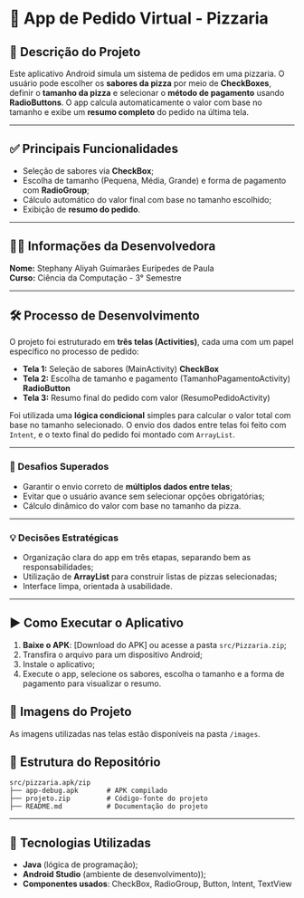 # 🍕 App de Pedido Virtual - Pizzaria

## 📌 Descrição do Projeto
Este aplicativo Android simula um sistema de pedidos em uma pizzaria. O usuário pode escolher os **sabores da pizza** por meio de **CheckBoxes**, definir o **tamanho da pizza** e selecionar o **método de pagamento** usando **RadioButtons**. O app calcula automaticamente o valor com base no tamanho e exibe um **resumo completo** do pedido na última tela.

---

## ✅ Principais Funcionalidades
- Seleção de sabores via **CheckBox**;
- Escolha de tamanho (Pequena, Média, Grande) e forma de pagamento com **RadioGroup**;
- Cálculo automático do valor final com base no tamanho escolhido;
- Exibição de **resumo do pedido**.

---

## 👩‍💻 Informações da Desenvolvedora
**Nome:** Stephany Aliyah Guimarães Eurípedes de Paula  
**Curso:** Ciência da Computação - 3° Semestre  

---

## 🛠️ Processo de Desenvolvimento
O projeto foi estruturado em **três telas (Activities)**, cada uma com um papel específico no processo de pedido:

- **Tela 1:** Seleção de sabores (MainActivity) **CheckBox**
- **Tela 2:** Escolha de tamanho e pagamento (TamanhoPagamentoActivity) **RadioButton**
- **Tela 3:** Resumo final do pedido com valor (ResumoPedidoActivity)

Foi utilizada uma **lógica condicional** simples para calcular o valor total com base no tamanho selecionado. O envio dos dados entre telas foi feito com `Intent`, e o texto final do pedido foi montado com `ArrayList`.

---

### 🚧 Desafios Superados
- Garantir o envio correto de **múltiplos dados entre telas**;
- Evitar que o usuário avance sem selecionar opções obrigatórias;
- Cálculo dinâmico do valor com base no tamanho da pizza.

---

### 💡 Decisões Estratégicas
- Organização clara do app em três etapas, separando bem as responsabilidades;
- Utilização de **ArrayList** para construir listas de pizzas selecionadas;
- Interface limpa, orientada à usabilidade.

---

## ▶️ Como Executar o Aplicativo
1. **Baixe o APK**: [Download do APK] ou acesse a pasta `src/Pizzaria.zip`;
2. Transfira o arquivo para um dispositivo Android;
3. Instale o aplicativo;
4. Execute o app, selecione os sabores, escolha o tamanho e a forma de pagamento para visualizar o resumo.

## 📸 Imagens do Projeto
As imagens utilizadas nas telas estão disponíveis na pasta `/images`.



## 📁 Estrutura do Repositório
```
src/pizzaria.apk/zip
├── app-debug.apk       # APK compilado
├── projeto.zip         # Código-fonte do projeto
├── README.md           # Documentação do projeto
```

---

## 🧰 Tecnologias Utilizadas
- **Java** (lógica de programação);
- **Android Studio** (ambiente de desenvolvimento));
- **Componentes usados**: CheckBox, RadioGroup, Button, Intent, TextView

